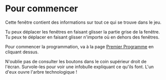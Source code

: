 # Pour commencer
Cette fenêtre contient des informations sur tout ce qui se trouve dans le jeu.

Tu peux déplacer les fenêtres en faisant glisser la partie grise de la fenêtre.
Tu peux te déplacer en faisant glisser n'importe où en dehors des fenêtres.

Pour commencer la programmation, va à la page [Premier Programme](docs/first_program.md) en cliquant dessus.

N'oublie pas de consulter les boutons dans le coin supérieur droit de l'écran. Survole-les pour voir une infobulle expliquant ce qu'ils font. L'un d'eux ouvre l'arbre technologique !
